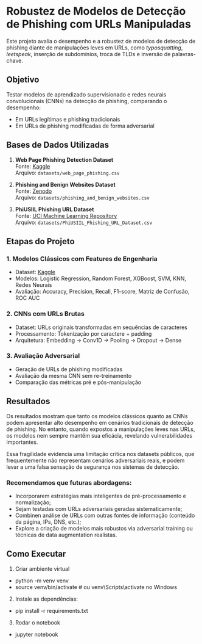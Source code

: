 # Robustez de Modelos de Detecção de Phishing com URLs Manipuladas

Este projeto avalia o desempenho e a robustez de modelos de detecção de phishing diante de manipulações leves em URLs, como *typosquatting*, *leetspeak*, inserção de subdomínios, troca de TLDs e inversão de palavras-chave.

## Objetivo

Testar modelos de aprendizado supervisionado e redes neurais convolucionais (CNNs) na detecção de phishing, comparando o desempenho:

- Em URLs legítimas e phishing tradicionais
- Em URLs de phishing modificadas de forma adversarial


## Bases de Dados Utilizadas

1. **Web Page Phishing Detection Dataset**  
   Fonte: [Kaggle](https://www.kaggle.com/datasets/shashwatwork/web-page-phishing-detection-dataset/data)  
   Arquivo: `datasets/web_page_phishing.csv`

2. **Phishing and Benign Websites Dataset**  
   Fonte: [Zenodo](https://zenodo.org/records/5807622)  
   Arquivo: `datasets/phishing_and_benign_websites.csv`

3. **PhiUSIIL Phishing URL Dataset**  
   Fonte: [UCI Machine Learning Repository](https://archive.ics.uci.edu/dataset/967/phiusiil+phishing+url+dataset)  
   Arquivo: `datasets/PhiUSIIL_Phishing_URL_Dataset.csv`


## Etapas do Projeto

### 1. Modelos Clássicos com Features de Engenharia
- Dataset: [Kaggle](https://www.kaggle.com/datasets/shashwatwork/web-page-phishing-detection-dataset/data)
- Modelos: Logistic Regression, Random Forest, XGBoost, SVM, KNN, Redes Neurais
- Avaliação: Accuracy, Precision, Recall, F1-score, Matriz de Confusão, ROC AUC

### 2. CNNs com URLs Brutas
- Dataset: URLs originais transformadas em sequências de caracteres
- Processamento: Tokenização por caractere + padding
- Arquitetura: Embedding → Conv1D → Pooling → Dropout → Dense

### 3. Avaliação Adversarial
- Geração de URLs de phishing modificadas
- Avaliação da mesma CNN sem re-treinamento
- Comparação das métricas pré e pós-manipulação


## Resultados 

Os resultados mostram que tanto os modelos clássicos quanto as CNNs podem apresentar alto desempenho em cenários tradicionais de detecção de phishing. 
No entanto, quando expostos a manipulações leves nas URLs, os modelos nem sempre mantêm sua eficácia, revelando vulnerabilidades importantes.

Essa fragilidade evidencia uma limitação crítica nos datasets públicos, que frequentemente não representam cenários adversariais reais, e podem levar 
a uma falsa sensação de segurança nos sistemas de detecção.

### Recomendamos que futuras abordagens:

- Incorporarem estratégias mais inteligentes de pré-processamento e normalização;
- Sejam testadas com URLs adversariais geradas sistematicamente;
- Combinen análise de URLs com outras fontes de informação (conteúdo da página, IPs, DNS, etc.);
- Explore a criação de modelos mais robustos via adversarial training ou técnicas de data augmentation realistas.



## Como Executar

1. Criar ambiente virtual
- python -m venv venv
- source venv/bin/activate  # ou venv\Scripts\activate no Windows

2. Instale as dependências:
- pip install -r requirements.txt

3. Rodar o notebook
- jupyter notebook
